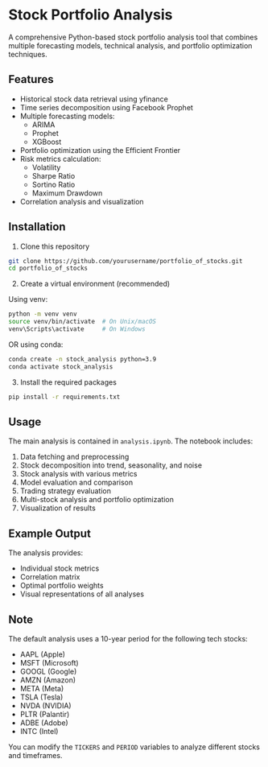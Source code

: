 # Stock Portfolio Analysis

A comprehensive Python-based stock portfolio analysis tool that combines multiple forecasting models, technical analysis, and portfolio optimization techniques.

## Features

- Historical stock data retrieval using yfinance
- Time series decomposition using Facebook Prophet
- Multiple forecasting models:
  - ARIMA
  - Prophet
  - XGBoost
- Portfolio optimization using the Efficient Frontier
- Risk metrics calculation:
  - Volatility
  - Sharpe Ratio
  - Sortino Ratio
  - Maximum Drawdown
- Correlation analysis and visualization

## Installation

1. Clone this repository
```bash
git clone https://github.com/yourusername/portfolio_of_stocks.git
cd portfolio_of_stocks
```

2. Create a virtual environment (recommended)

Using venv:
```bash
python -m venv venv
source venv/bin/activate  # On Unix/macOS
venv\Scripts\activate     # On Windows
```

OR using conda:
```bash
conda create -n stock_analysis python=3.9
conda activate stock_analysis
```

3. Install the required packages
```bash
pip install -r requirements.txt
```

## Usage

The main analysis is contained in `analysis.ipynb`. The notebook includes:

1. Data fetching and preprocessing
2. Stock decomposition into trend, seasonality, and noise
3. Stock analysis with various metrics
4. Model evaluation and comparison
5. Trading strategy evaluation
6. Multi-stock analysis and portfolio optimization
7. Visualization of results

## Example Output

The analysis provides:
- Individual stock metrics
- Correlation matrix
- Optimal portfolio weights
- Visual representations of all analyses

## Note

The default analysis uses a 10-year period for the following tech stocks:
- AAPL (Apple)
- MSFT (Microsoft)
- GOOGL (Google)
- AMZN (Amazon)
- META (Meta)
- TSLA (Tesla)
- NVDA (NVIDIA)
- PLTR (Palantir)
- ADBE (Adobe)
- INTC (Intel)

You can modify the `TICKERS` and `PERIOD` variables to analyze different stocks and timeframes.
